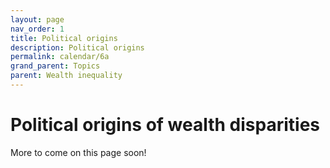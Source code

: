 ```yaml
---
layout: page
nav_order: 1
title: Political origins
description: Political origins
permalink: calendar/6a
grand_parent: Topics
parent: Wealth inequality
---
```


# Political origins of wealth disparities

More to come on this page soon!